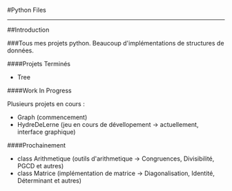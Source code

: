 #Python Files

*********************

##Introduction


###Tous mes projets python. Beaucoup d'implémentations de structures de données.


####Projets Terminés

* Tree

####Work In Progress


Plusieurs projets en cours :
* Graph (commencement)
* HydreDeLerne (jeu en cours de dévellopement -> actuellement, interface graphique)


####Prochainement

* class Arithmetique (outils d'arithmetique -> Congruences, 
Divisibilité, PGCD et autres)
* class Matrice (implémentation de matrice -> Diagonalisation, Identité, Déterminant et autres) 


